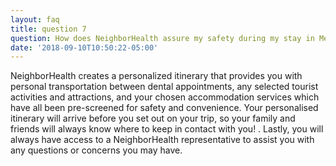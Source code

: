 ```yaml
---
layout: faq
title: question 7
question: How does NeighborHealth assure my safety during my stay in Mexico?
date: '2018-09-10T10:50:22-05:00'
---
```

 NeighborHealth creates a personalized itinerary that provides you with personal transportation between dental appointments, any selected tourist activities and attractions, and your chosen accommodation services which have all been pre-screened for safety and convenience. Your personalised itinerary will arrive before you set out on your trip, so your family and friends will always know where to keep in contact with you! . Lastly, you will always have access to a NeighborHealth representative to assist you with any questions or concerns you may have.
